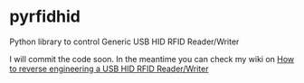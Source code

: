 # pyrfidhid

Python library to control Generic USB HID RFID Reader/Writer 

I will commit the code soon. In the meantime you can check my wiki on [How to reverse engineering a USB HID RFID Reader/Writer](https://github.com/charlysan/pyrfidhid/wiki/Reverse-Engineering-A-USB-HID-RFID-Reader-Writer)
